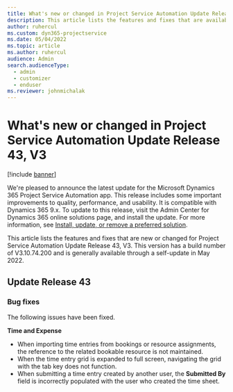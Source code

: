 ```yaml
---
title: What's new or changed in Project Service Automation Update Release 43, V3
description: This article lists the features and fixes that are available in Microsoft Dynamics 365 Project Service Automation Update Release 43, V3.
author: ruhercul
ms.custom: dyn365-projectservice
ms.date: 05/04/2022
ms.topic: article
ms.author: ruhercul
audience: Admin
search.audienceType: 
  - admin
  - customizer
  - enduser
ms.reviewer: johnmichalak
---
```


# What's new or changed in Project Service Automation Update Release 43, V3

[!include [banner](../includes/psa-now-project-operations.md)]

We're pleased to announce the latest update for the Microsoft Dynamics 365 Project Service Automation app. This release includes some important improvements to quality, performance, and usability. It is compatible with Dynamics 365 9.x. To update to this release, visit the Admin Center for Dynamics 365 online solutions page, and install the update. For more information, see [Install, update, or remove a preferred solution](/power-platform/admin/install-remove-preferred-solution).

This article lists the features and fixes that are new or changed for Project Service Automation Update Release 43, V3. This version has a build number of V3.10.74.200 and is generally available through a self-update in May 2022.

## Update Release 43

### Bug fixes

The following issues have been fixed.


**Time and Expense**

- When importing time entries from bookings or resource assignments, the reference to the related bookable resource is not maintained.
- When the time entry grid is expanded to full screen, navigating the grid with the tab key does not function.
- When submitting a time entry created by another user, the **Submitted By** field is incorrectly populated with the user who created the time sheet.
